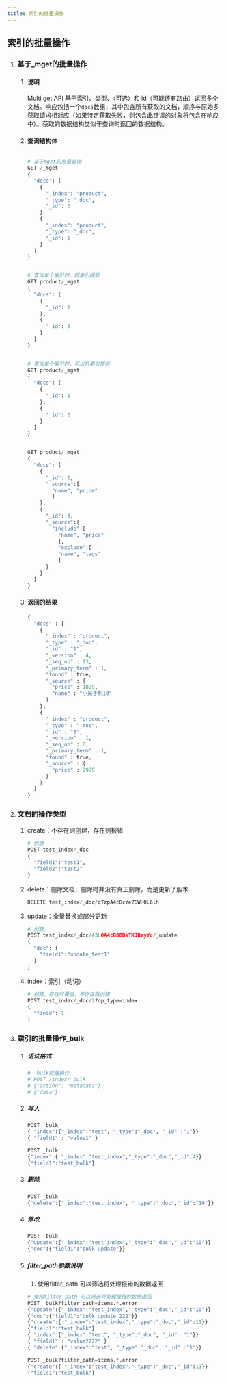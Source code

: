 ```yaml
---
title: 索引的批量操作
---
```


## 索引的批量操作

1. ### 基于_mget的批量操作

   1. #### 说明

      Multi get API 基于索引、类型、（可选）和 id（可能还有路由）返回多个文档。响应包括一个`docs`数组，其中包含所有获取的文档，顺序与原始多获取请求相对应（如果特定获取失败，则包含此错误的对象将包含在响应中）。获取的数据结构类似于查询时返回的数据结构。

   2. #### 查询结构体

      ```python
      
      # 基于mget的批量查询
      GET /_mget
      {
        "docs": [
          {
            "_index": "product",
            "_type": "_doc",
            "_id": 3
          },
          {
            "_index": "product",
            "_type": "_doc",
            "_id": 1
          }
        ]
      }
      
      
      # 查询单个索引时，将索引提前
      GET product/_mget
      {
        "docs": [
          {
            "_id": 1
          },
          {
            "_id": 3
          }
        ]
      }
      
      
      # 查询单个索引时，可以将索引提前
      GET product/_mget
      {
        "docs": [
          {
            "_id": 1
          },
          {
            "_id": 3
          }
        ]
      }
      
      
      GET product/_mget
      {
        "docs": [
          {
            "_id": 1,
            "_source":[
              "name", "price"
              ]
          },
          {
            "_id": 3,
            "_source":{
              "include":[
                "name", "price"
                ],
                "exclude":[
                "name", "tags"
                ]
            }
          }
        ]
      }
      ```

   3. #### 返回的结果

      ```python
      {
        "docs" : [
          {
            "_index" : "product",
            "_type" : "_doc",
            "_id" : "1",
            "_version" : 4,
            "_seq_no" : 13,
            "_primary_term" : 1,
            "found" : true,
            "_source" : {
              "price" : 1899,
              "name" : "小米手机10"
            }
          },
          {
            "_index" : "product",
            "_type" : "_doc",
            "_id" : "3",
            "_version" : 1,
            "_seq_no" : 0,
            "_primary_term" : 1,
            "found" : true,
            "_source" : {
              "price" : 2999
            }
          }
        ]
      }
      
      ```

2. ### 文档的操作类型

   1. create：不存在则创建，存在则报错

      ```python
      # 创建
      POST test_index/_doc
      {
        "field1":"test1",
        "field2":"test2"
      }
      
      ```

   2. delete：删除文档，删除时并没有真正删除，而是更新了版本

      ```python
      DELETE test_index/_doc/qTzpA4cBcYeZSWHOL6lh
      ```

   3. update：全量替换或部分更新

      ```python
      # 创建
      POST test_index/_doc/43L0A4cB88BkTKJBzyYc/_update
      {
        "doc": {
          "field1":"update_test1"
        }
      }
      ```

   4. index：索引（动词）

      ```python
      # 创建，存在时覆盖，不存在就创建
      POST test_index/_doc/2?op_type=index
      {
        "field": 1
      }
      ```

3. ### 索引的批量操作_bulk

   1. ##### 语法格式

      ```python
      # _bulk批量操作
      # POST /index/_bulk
      # {"action": "metadata"}
      # {"data"}
      ```

   2. ##### 写入

      ```python
      POST _bulk
      { "index":{"_index":"test", "_type":"_doc", "_id" :"1"}}
      { "field1" : "value1" }
      
      POST _bulk
      {"index":{ "_index":"test_index","_type":"_doc","_id":4}}
      {"field1":"test_bulk"}
      ```

   3. ##### 删除

      ```python
      POST _bulk
      {"delete":{"_index":"test_index", "_type":"_doc","_id":"10"}}
      ```

   4. ##### 修改

      ```python
      POST _bulk
      {"update":{"_index":"test_index","_type":"_doc","_id":"10"}}
      {"doc":{"field1":"bulk update"}}
      ```

   5. ##### filter_path参数说明

      1. 使用filter_path 可以筛选将处理报错的数据返回

      ```python
      # 使用filter_path 可以筛选将处理报错的数据返回
      POST _bulk?filter_path=items.*.error
      {"update":{"_index":"test_index","_type":"_doc","_id":"10"}}
      {"doc":{"field1":"bulk update 222"}}
      {"create":{ "_index":"test_index","_type":"_doc","_id":11}}
      {"field1":"test_bulk"}
      { "index":{"_index":"test", "_type":"_doc", "_id" :"1"}}
      { "field1" : "value2222" }
      { "delete":{"_index":"test", "_type":"_doc", "_id" :"1"}}
      
      POST _bulk?filter_path=items.*.error
      {"create":{ "_index":"test_index","_type":"_doc","_id":11}}
      {"field1":"test_bulk"}
      ```

      



